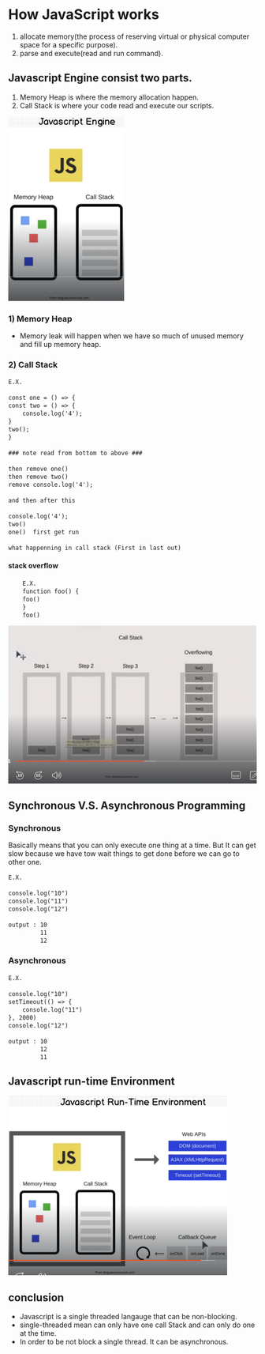 # How JavaScript works
1) allocate memory(the process of reserving virtual or physical computer space for a specific purpose).
2) parse and execute(read and run command).
## Javascript Engine consist two parts.
1) Memory Heap is where the memory allocation happen.
2) Call Stack is where your code read and execute our scripts.

![alt text](<Screenshot (65).png>)

### 1) Memory Heap
- Memory leak will happen when we have so much of unused memory and fill up memory heap.
### 2) Call Stack

    E.X.

    const one = () => {
    const two = () => {
        console.log('4');
    }
    two();
    }

    ### note read from bottom to above ###

    then remove one()
    then remove two()
    remove console.log('4');

    and then after this

    console.log('4');
    two()
    one()  first get run

    what happenning in call stack (First in last out)
#### stack overflow
    
        E.X.
        function foo() {
        foo()
        }
        foo()
![alt text](<Screenshot (66).png>)


## Synchronous  V.S. Asynchronous Programming
### Synchronous 
Basically means that you can only execute one thing at a time. But It can get slow because we have tow wait things to get done before we can go to other one.

    E.X.

    console.log("10")
    console.log("11")
    console.log("12")

    output : 10
             11
             12
### Asynchronous

    E.X.

    console.log("10")
    setTimeout(() => {
        console.log("11")
    }, 2000)
    console.log("12")

    output : 10
             12
             11
## Javascript run-time Environment
![alt text](<Screenshot (67).png>)
## conclusion
- Javascript is a single threaded langauge that can be non-blocking.
- single-threaded mean can only have one call Stack and can only do one at the time.
- In order to be not block a single thread. It can be asynchronous.
